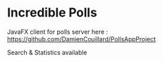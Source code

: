 # Incredible Polls
JavaFX client for polls server here : https://github.com/DamienCouillard/PollsAppProject

Search & Statistics available
